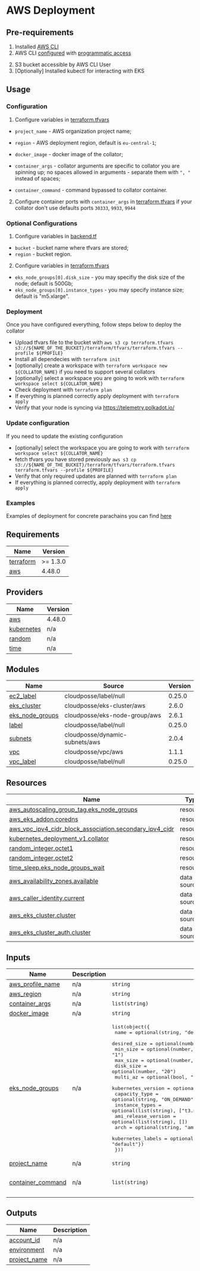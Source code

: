 # AWS Deployment

## Pre-requirements
1. Installed [AWS CLI](https://docs.aws.amazon.com/cli/latest/userguide/getting-started-install.html)
2. AWS CLI [configured](https://docs.aws.amazon.com/cli/latest/userguide/cli-configure-quickstart.html) with [programmatic access](https://docs.aws.amazon.com/IAM/latest/UserGuide/id_users_create.html)
2) S3 bucket accessible by AWS CLI User
3) [Optionally] Installed kubectl for interacting with EKS

## Usage
### Configuration
1. Configure variables in [terraform.tfvars](AWS/terraform.tfvars)
 - `project_name` - AWS organization project name;
 - `region` - AWS deployment region, default is `eu-central-1`;

 - `docker_image` - docker image of the collator;
 - `container_args` - collator arguments are specific to collator you are spinning up; no spaces allowed in arguments - separate them with `", "` instead of spaces;
 - `container_command` - command bypassed to collator container.

2. Configure container ports with `container_args` in [terraform.tfvars](AWS/terraform.tfvars) if your collator don't use defaults ports `30333`, `9933`, `9944`

### Optional Configurations
1. Configure variables in [backend.tf](AWS/backend/backend.tf)
- `bucket` - bucket name where tfvars are stored;
- `region` - bucket region.

2. Configure variables in [terraform.tfvars](AWS/terraform.tfvars)
- `eks_node_groups[0].disk_size` - you may specifiy the disk size of the node; default is 500Gb;
- `eks_node_groups[0].instance_types` - you may specify instance size; default is "m5.xlarge".

### Deployment
Once you have configured everything, follow steps below to deploy the collator
- Upload tfvars file to the bucket with `aws s3 cp terraform.tfvars s3://${NAME_OF_THE_BUCKET}/terraform/tfvars/terraform.tfvars --profile ${PROFILE}`
- Install all dependecies with `terraform init`
- [optionally] create a workspace with `terraform workspace new ${COLLATOR_NAME}` if you need to support several collators
- [optionally] select a workspace you are going to work with `terraform workspace select ${COLLATOR_NAME}`
- Check deployment with `terraform plan`
- If everything is planned correctly apply deployment with `terraform apply`
- Verify that your node is syncing via https://telemetry.polkadot.io/


### Update configuration
If you need to update the existing configuration
- [optionally] select the workspace you are going to work with `terraform workspace select ${COLLATOR_NAME}`
- fetch tfvars you have stored previously `aws s3 cp s3://${NAME_OF_THE_BUCKET}/terraform/tfvars/terraform.tfvars terraform.tfvars --profile ${PROFILE}`
- Verify that only required updates are planned with `terraform plan`
- If everything is planned correctly, apply deployment with `terraform apply`
                     
### Examples
Examples of deployment for concrete parachains you can find [here](examples/README.md)


<!-- BEGIN_TF_DOCS -->
## Requirements

| Name | Version |
|------|---------|
| <a name="requirement_terraform"></a> [terraform](#requirement\_terraform) | >= 1.3.0 |
| <a name="requirement_aws"></a> [aws](#requirement\_aws) | 4.48.0 |

## Providers

| Name | Version |
|------|---------|
| <a name="provider_aws"></a> [aws](#provider\_aws) | 4.48.0 |
| <a name="provider_kubernetes"></a> [kubernetes](#provider\_kubernetes) | n/a |
| <a name="provider_random"></a> [random](#provider\_random) | n/a |
| <a name="provider_time"></a> [time](#provider\_time) | n/a |

## Modules

| Name | Source | Version |
|------|--------|---------|
| <a name="module_ec2_label"></a> [ec2\_label](#module\_ec2\_label) | cloudposse/label/null | 0.25.0 |
| <a name="module_eks_cluster"></a> [eks\_cluster](#module\_eks\_cluster) | cloudposse/eks-cluster/aws | 2.6.0 |
| <a name="module_eks_node_groups"></a> [eks\_node\_groups](#module\_eks\_node\_groups) | cloudposse/eks-node-group/aws | 2.6.1 |
| <a name="module_label"></a> [label](#module\_label) | cloudposse/label/null | 0.25.0 |
| <a name="module_subnets"></a> [subnets](#module\_subnets) | cloudposse/dynamic-subnets/aws | 2.0.4 |
| <a name="module_vpc"></a> [vpc](#module\_vpc) | cloudposse/vpc/aws | 1.1.1 |
| <a name="module_vpc_label"></a> [vpc\_label](#module\_vpc\_label) | cloudposse/label/null | 0.25.0 |

## Resources

| Name | Type |
|------|------|
| [aws_autoscaling_group_tag.eks_node_groups](https://registry.terraform.io/providers/hashicorp/aws/4.48.0/docs/resources/autoscaling_group_tag) | resource |
| [aws_eks_addon.coredns](https://registry.terraform.io/providers/hashicorp/aws/4.48.0/docs/resources/eks_addon) | resource |
| [aws_vpc_ipv4_cidr_block_association.secondary_ipv4_cidr](https://registry.terraform.io/providers/hashicorp/aws/4.48.0/docs/resources/vpc_ipv4_cidr_block_association) | resource |
| [kubernetes_deployment_v1.collator](https://registry.terraform.io/providers/hashicorp/kubernetes/latest/docs/resources/deployment_v1) | resource |
| [random_integer.octet1](https://registry.terraform.io/providers/hashicorp/random/latest/docs/resources/integer) | resource |
| [random_integer.octet2](https://registry.terraform.io/providers/hashicorp/random/latest/docs/resources/integer) | resource |
| [time_sleep.eks_node_groups_wait](https://registry.terraform.io/providers/hashicorp/time/latest/docs/resources/sleep) | resource |
| [aws_availability_zones.available](https://registry.terraform.io/providers/hashicorp/aws/4.48.0/docs/data-sources/availability_zones) | data source |
| [aws_caller_identity.current](https://registry.terraform.io/providers/hashicorp/aws/4.48.0/docs/data-sources/caller_identity) | data source |
| [aws_eks_cluster.cluster](https://registry.terraform.io/providers/hashicorp/aws/4.48.0/docs/data-sources/eks_cluster) | data source |
| [aws_eks_cluster_auth.cluster](https://registry.terraform.io/providers/hashicorp/aws/4.48.0/docs/data-sources/eks_cluster_auth) | data source |

## Inputs

| Name | Description | Type | Default | Required |
|------|-------------|------|---------|:--------:|
| <a name="input_aws_profile_name"></a> [aws\_profile\_name](#input\_aws\_profile\_name) | n/a | `string` | n/a | yes |
| <a name="input_aws_region"></a> [aws\_region](#input\_aws\_region) | n/a | `string` | n/a | yes |
| <a name="input_container_args"></a> [container\_args](#input\_container\_args) | n/a | `list(string)` | n/a | yes |
| <a name="input_docker_image"></a> [docker\_image](#input\_docker\_image) | n/a | `string` | n/a | yes |
| <a name="input_eks_node_groups"></a> [eks\_node\_groups](#input\_eks\_node\_groups) | n/a | <pre>list(object({<br>    name                = optional(string, "default")<br>    desired_size        = optional(number, "1")<br>    min_size            = optional(number, "1")<br>    max_size            = optional(number, "1")<br>    disk_size           = optional(number, "20")<br>    multi_az            = optional(bool, "true")<br>    kubernetes_version  = optional(string, "1.23")<br>    capacity_type       = optional(string, "ON_DEMAND")<br>    instance_types      = optional(list(string), ["t3.medium"])<br>    ami_release_version = optional(list(string), [])<br>    arch                = optional(string, "amd64")<br>    kubernetes_labels   = optional(map(string), {"node-group-purpose" = "default"})<br>  }))</pre> | n/a | yes |
| <a name="input_project_name"></a> [project\_name](#input\_project\_name) | n/a | `string` | n/a | yes |
| <a name="input_container_command"></a> [container\_command](#input\_container\_command) | n/a | `list(string)` | <pre>[<br>  ""<br>]</pre> | no |

## Outputs

| Name | Description |
|------|-------------|
| <a name="output_account_id"></a> [account\_id](#output\_account\_id) | n/a |
| <a name="output_environment"></a> [environment](#output\_environment) | n/a |
| <a name="output_project_name"></a> [project\_name](#output\_project\_name) | n/a |
<!-- END_TF_DOCS -->
